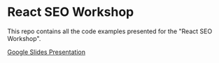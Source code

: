 # React SEO Workshop

This repo contains all the code examples presented for the "React SEO Workshop".

[Google Slides Presentation](https://docs.google.com/presentation/d/1fT443kUViXgm1Y_GBTTnYHQfWqGM5faSYWdVd8XZkAM/edit#slide=id.g5a262789ff_1_2323)
